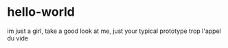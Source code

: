 # hello-world
im just a girl, take a good look at me, just your typical prototype
trop l'appel du vide  
